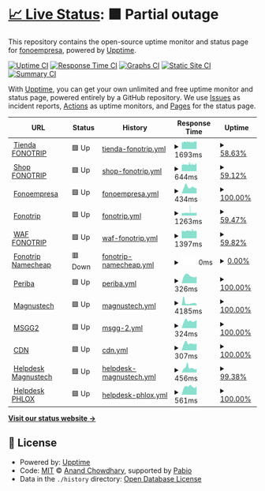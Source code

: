 # [📈 Live Status](https://fonoempresa.github.io/upptime): <!--live status--> **🟧 Partial outage**

This repository contains the open-source uptime monitor and status page for [fonoempresa](https://fonoempresa.github.io/upptime), powered by [Upptime](https://github.com/upptime/upptime).

[![Uptime CI](https://github.com/fonoempresa/upptime/workflows/Uptime%20CI/badge.svg)](https://github.com/fonoempresa/upptime/actions?query=workflow%3A%22Uptime+CI%22)
[![Response Time CI](https://github.com/fonoempresa/upptime/workflows/Response%20Time%20CI/badge.svg)](https://github.com/fonoempresa/upptime/actions?query=workflow%3A%22Response+Time+CI%22)
[![Graphs CI](https://github.com/fonoempresa/upptime/workflows/Graphs%20CI/badge.svg)](https://github.com/fonoempresa/upptime/actions?query=workflow%3A%22Graphs+CI%22)
[![Static Site CI](https://github.com/fonoempresa/upptime/workflows/Static%20Site%20CI/badge.svg)](https://github.com/fonoempresa/upptime/actions?query=workflow%3A%22Static+Site+CI%22)
[![Summary CI](https://github.com/fonoempresa/upptime/workflows/Summary%20CI/badge.svg)](https://github.com/fonoempresa/upptime/actions?query=workflow%3A%22Summary+CI%22)

With [Upptime](https://upptime.js.org), you can get your own unlimited and free uptime monitor and status page, powered entirely by a GitHub repository. We use [Issues](https://github.com/fonoempresa/upptime/issues) as incident reports, [Actions](https://github.com/fonoempresa/upptime/actions) as uptime monitors, and [Pages](https://fonoempresa.github.io/upptime) for the status page.

<!--start: status pages-->
<!-- This summary is generated by Upptime (https://github.com/upptime/upptime) -->
<!-- Do not edit this manually, your changes will be overwritten -->
<!-- prettier-ignore -->
| URL | Status | History | Response Time | Uptime |
| --- | ------ | ------- | ------------- | ------ |
| <img alt="" src="https://icons.duckduckgo.com/ip3/tienda.fonotrip.com.ico" height="13"> [Tienda FONOTRIP](https://tienda.fonotrip.com) | 🟩 Up | [tienda-fonotrip.yml](https://github.com/fonoempresa/upptime/commits/HEAD/history/tienda-fonotrip.yml) | <details><summary><img alt="Response time graph" src="./graphs/tienda-fonotrip/response-time-week.png" height="20"> 1693ms</summary><br><a href="https://status.siligom.net/history/tienda-fonotrip"><img alt="Response time 932" src="https://img.shields.io/endpoint?url=https%3A%2F%2Fraw.githubusercontent.com%2Ffonoempresa%2Fupptime%2FHEAD%2Fapi%2Ftienda-fonotrip%2Fresponse-time.json"></a><br><a href="https://status.siligom.net/history/tienda-fonotrip"><img alt="24-hour response time 1859" src="https://img.shields.io/endpoint?url=https%3A%2F%2Fraw.githubusercontent.com%2Ffonoempresa%2Fupptime%2FHEAD%2Fapi%2Ftienda-fonotrip%2Fresponse-time-day.json"></a><br><a href="https://status.siligom.net/history/tienda-fonotrip"><img alt="7-day response time 1693" src="https://img.shields.io/endpoint?url=https%3A%2F%2Fraw.githubusercontent.com%2Ffonoempresa%2Fupptime%2FHEAD%2Fapi%2Ftienda-fonotrip%2Fresponse-time-week.json"></a><br><a href="https://status.siligom.net/history/tienda-fonotrip"><img alt="30-day response time 1603" src="https://img.shields.io/endpoint?url=https%3A%2F%2Fraw.githubusercontent.com%2Ffonoempresa%2Fupptime%2FHEAD%2Fapi%2Ftienda-fonotrip%2Fresponse-time-month.json"></a><br><a href="https://status.siligom.net/history/tienda-fonotrip"><img alt="1-year response time 932" src="https://img.shields.io/endpoint?url=https%3A%2F%2Fraw.githubusercontent.com%2Ffonoempresa%2Fupptime%2FHEAD%2Fapi%2Ftienda-fonotrip%2Fresponse-time-year.json"></a></details> | <details><summary><a href="https://status.siligom.net/history/tienda-fonotrip">58.63%</a></summary><a href="https://status.siligom.net/history/tienda-fonotrip"><img alt="All-time uptime 98.82%" src="https://img.shields.io/endpoint?url=https%3A%2F%2Fraw.githubusercontent.com%2Ffonoempresa%2Fupptime%2FHEAD%2Fapi%2Ftienda-fonotrip%2Fuptime.json"></a><br><a href="https://status.siligom.net/history/tienda-fonotrip"><img alt="24-hour uptime 100.00%" src="https://img.shields.io/endpoint?url=https%3A%2F%2Fraw.githubusercontent.com%2Ffonoempresa%2Fupptime%2FHEAD%2Fapi%2Ftienda-fonotrip%2Fuptime-day.json"></a><br><a href="https://status.siligom.net/history/tienda-fonotrip"><img alt="7-day uptime 58.63%" src="https://img.shields.io/endpoint?url=https%3A%2F%2Fraw.githubusercontent.com%2Ffonoempresa%2Fupptime%2FHEAD%2Fapi%2Ftienda-fonotrip%2Fuptime-week.json"></a><br><a href="https://status.siligom.net/history/tienda-fonotrip"><img alt="30-day uptime 89.97%" src="https://img.shields.io/endpoint?url=https%3A%2F%2Fraw.githubusercontent.com%2Ffonoempresa%2Fupptime%2FHEAD%2Fapi%2Ftienda-fonotrip%2Fuptime-month.json"></a><br><a href="https://status.siligom.net/history/tienda-fonotrip"><img alt="1-year uptime 98.82%" src="https://img.shields.io/endpoint?url=https%3A%2F%2Fraw.githubusercontent.com%2Ffonoempresa%2Fupptime%2FHEAD%2Fapi%2Ftienda-fonotrip%2Fuptime-year.json"></a></details>
| <img alt="" src="https://icons.duckduckgo.com/ip3/shop.fonotrip.com.ico" height="13"> [Shop FONOTRIP](https://shop.fonotrip.com) | 🟩 Up | [shop-fonotrip.yml](https://github.com/fonoempresa/upptime/commits/HEAD/history/shop-fonotrip.yml) | <details><summary><img alt="Response time graph" src="./graphs/shop-fonotrip/response-time-week.png" height="20"> 644ms</summary><br><a href="https://status.siligom.net/history/shop-fonotrip"><img alt="Response time 896" src="https://img.shields.io/endpoint?url=https%3A%2F%2Fraw.githubusercontent.com%2Ffonoempresa%2Fupptime%2FHEAD%2Fapi%2Fshop-fonotrip%2Fresponse-time.json"></a><br><a href="https://status.siligom.net/history/shop-fonotrip"><img alt="24-hour response time 617" src="https://img.shields.io/endpoint?url=https%3A%2F%2Fraw.githubusercontent.com%2Ffonoempresa%2Fupptime%2FHEAD%2Fapi%2Fshop-fonotrip%2Fresponse-time-day.json"></a><br><a href="https://status.siligom.net/history/shop-fonotrip"><img alt="7-day response time 644" src="https://img.shields.io/endpoint?url=https%3A%2F%2Fraw.githubusercontent.com%2Ffonoempresa%2Fupptime%2FHEAD%2Fapi%2Fshop-fonotrip%2Fresponse-time-week.json"></a><br><a href="https://status.siligom.net/history/shop-fonotrip"><img alt="30-day response time 665" src="https://img.shields.io/endpoint?url=https%3A%2F%2Fraw.githubusercontent.com%2Ffonoempresa%2Fupptime%2FHEAD%2Fapi%2Fshop-fonotrip%2Fresponse-time-month.json"></a><br><a href="https://status.siligom.net/history/shop-fonotrip"><img alt="1-year response time 896" src="https://img.shields.io/endpoint?url=https%3A%2F%2Fraw.githubusercontent.com%2Ffonoempresa%2Fupptime%2FHEAD%2Fapi%2Fshop-fonotrip%2Fresponse-time-year.json"></a></details> | <details><summary><a href="https://status.siligom.net/history/shop-fonotrip">59.12%</a></summary><a href="https://status.siligom.net/history/shop-fonotrip"><img alt="All-time uptime 58.85%" src="https://img.shields.io/endpoint?url=https%3A%2F%2Fraw.githubusercontent.com%2Ffonoempresa%2Fupptime%2FHEAD%2Fapi%2Fshop-fonotrip%2Fuptime.json"></a><br><a href="https://status.siligom.net/history/shop-fonotrip"><img alt="24-hour uptime 100.00%" src="https://img.shields.io/endpoint?url=https%3A%2F%2Fraw.githubusercontent.com%2Ffonoempresa%2Fupptime%2FHEAD%2Fapi%2Fshop-fonotrip%2Fuptime-day.json"></a><br><a href="https://status.siligom.net/history/shop-fonotrip"><img alt="7-day uptime 59.12%" src="https://img.shields.io/endpoint?url=https%3A%2F%2Fraw.githubusercontent.com%2Ffonoempresa%2Fupptime%2FHEAD%2Fapi%2Fshop-fonotrip%2Fuptime-week.json"></a><br><a href="https://status.siligom.net/history/shop-fonotrip"><img alt="30-day uptime 90.08%" src="https://img.shields.io/endpoint?url=https%3A%2F%2Fraw.githubusercontent.com%2Ffonoempresa%2Fupptime%2FHEAD%2Fapi%2Fshop-fonotrip%2Fuptime-month.json"></a><br><a href="https://status.siligom.net/history/shop-fonotrip"><img alt="1-year uptime 58.85%" src="https://img.shields.io/endpoint?url=https%3A%2F%2Fraw.githubusercontent.com%2Ffonoempresa%2Fupptime%2FHEAD%2Fapi%2Fshop-fonotrip%2Fuptime-year.json"></a></details>
| <img alt="" src="https://icons.duckduckgo.com/ip3/fonoempresa.com.ico" height="13"> [Fonoempresa](https://fonoempresa.com) | 🟩 Up | [fonoempresa.yml](https://github.com/fonoempresa/upptime/commits/HEAD/history/fonoempresa.yml) | <details><summary><img alt="Response time graph" src="./graphs/fonoempresa/response-time-week.png" height="20"> 434ms</summary><br><a href="https://status.siligom.net/history/fonoempresa"><img alt="Response time 435" src="https://img.shields.io/endpoint?url=https%3A%2F%2Fraw.githubusercontent.com%2Ffonoempresa%2Fupptime%2FHEAD%2Fapi%2Ffonoempresa%2Fresponse-time.json"></a><br><a href="https://status.siligom.net/history/fonoempresa"><img alt="24-hour response time 352" src="https://img.shields.io/endpoint?url=https%3A%2F%2Fraw.githubusercontent.com%2Ffonoempresa%2Fupptime%2FHEAD%2Fapi%2Ffonoempresa%2Fresponse-time-day.json"></a><br><a href="https://status.siligom.net/history/fonoempresa"><img alt="7-day response time 434" src="https://img.shields.io/endpoint?url=https%3A%2F%2Fraw.githubusercontent.com%2Ffonoempresa%2Fupptime%2FHEAD%2Fapi%2Ffonoempresa%2Fresponse-time-week.json"></a><br><a href="https://status.siligom.net/history/fonoempresa"><img alt="30-day response time 460" src="https://img.shields.io/endpoint?url=https%3A%2F%2Fraw.githubusercontent.com%2Ffonoempresa%2Fupptime%2FHEAD%2Fapi%2Ffonoempresa%2Fresponse-time-month.json"></a><br><a href="https://status.siligom.net/history/fonoempresa"><img alt="1-year response time 435" src="https://img.shields.io/endpoint?url=https%3A%2F%2Fraw.githubusercontent.com%2Ffonoempresa%2Fupptime%2FHEAD%2Fapi%2Ffonoempresa%2Fresponse-time-year.json"></a></details> | <details><summary><a href="https://status.siligom.net/history/fonoempresa">100.00%</a></summary><a href="https://status.siligom.net/history/fonoempresa"><img alt="All-time uptime 98.47%" src="https://img.shields.io/endpoint?url=https%3A%2F%2Fraw.githubusercontent.com%2Ffonoempresa%2Fupptime%2FHEAD%2Fapi%2Ffonoempresa%2Fuptime.json"></a><br><a href="https://status.siligom.net/history/fonoempresa"><img alt="24-hour uptime 100.00%" src="https://img.shields.io/endpoint?url=https%3A%2F%2Fraw.githubusercontent.com%2Ffonoempresa%2Fupptime%2FHEAD%2Fapi%2Ffonoempresa%2Fuptime-day.json"></a><br><a href="https://status.siligom.net/history/fonoempresa"><img alt="7-day uptime 100.00%" src="https://img.shields.io/endpoint?url=https%3A%2F%2Fraw.githubusercontent.com%2Ffonoempresa%2Fupptime%2FHEAD%2Fapi%2Ffonoempresa%2Fuptime-week.json"></a><br><a href="https://status.siligom.net/history/fonoempresa"><img alt="30-day uptime 100.00%" src="https://img.shields.io/endpoint?url=https%3A%2F%2Fraw.githubusercontent.com%2Ffonoempresa%2Fupptime%2FHEAD%2Fapi%2Ffonoempresa%2Fuptime-month.json"></a><br><a href="https://status.siligom.net/history/fonoempresa"><img alt="1-year uptime 98.47%" src="https://img.shields.io/endpoint?url=https%3A%2F%2Fraw.githubusercontent.com%2Ffonoempresa%2Fupptime%2FHEAD%2Fapi%2Ffonoempresa%2Fuptime-year.json"></a></details>
| <img alt="" src="https://icons.duckduckgo.com/ip3/fonotrip.com.ico" height="13"> [Fonotrip](https://fonotrip.com) | 🟩 Up | [fonotrip.yml](https://github.com/fonoempresa/upptime/commits/HEAD/history/fonotrip.yml) | <details><summary><img alt="Response time graph" src="./graphs/fonotrip/response-time-week.png" height="20"> 1263ms</summary><br><a href="https://status.siligom.net/history/fonotrip"><img alt="Response time 1271" src="https://img.shields.io/endpoint?url=https%3A%2F%2Fraw.githubusercontent.com%2Ffonoempresa%2Fupptime%2FHEAD%2Fapi%2Ffonotrip%2Fresponse-time.json"></a><br><a href="https://status.siligom.net/history/fonotrip"><img alt="24-hour response time 1053" src="https://img.shields.io/endpoint?url=https%3A%2F%2Fraw.githubusercontent.com%2Ffonoempresa%2Fupptime%2FHEAD%2Fapi%2Ffonotrip%2Fresponse-time-day.json"></a><br><a href="https://status.siligom.net/history/fonotrip"><img alt="7-day response time 1263" src="https://img.shields.io/endpoint?url=https%3A%2F%2Fraw.githubusercontent.com%2Ffonoempresa%2Fupptime%2FHEAD%2Fapi%2Ffonotrip%2Fresponse-time-week.json"></a><br><a href="https://status.siligom.net/history/fonotrip"><img alt="30-day response time 1263" src="https://img.shields.io/endpoint?url=https%3A%2F%2Fraw.githubusercontent.com%2Ffonoempresa%2Fupptime%2FHEAD%2Fapi%2Ffonotrip%2Fresponse-time-month.json"></a><br><a href="https://status.siligom.net/history/fonotrip"><img alt="1-year response time 1271" src="https://img.shields.io/endpoint?url=https%3A%2F%2Fraw.githubusercontent.com%2Ffonoempresa%2Fupptime%2FHEAD%2Fapi%2Ffonotrip%2Fresponse-time-year.json"></a></details> | <details><summary><a href="https://status.siligom.net/history/fonotrip">59.47%</a></summary><a href="https://status.siligom.net/history/fonotrip"><img alt="All-time uptime 98.79%" src="https://img.shields.io/endpoint?url=https%3A%2F%2Fraw.githubusercontent.com%2Ffonoempresa%2Fupptime%2FHEAD%2Fapi%2Ffonotrip%2Fuptime.json"></a><br><a href="https://status.siligom.net/history/fonotrip"><img alt="24-hour uptime 100.00%" src="https://img.shields.io/endpoint?url=https%3A%2F%2Fraw.githubusercontent.com%2Ffonoempresa%2Fupptime%2FHEAD%2Fapi%2Ffonotrip%2Fuptime-day.json"></a><br><a href="https://status.siligom.net/history/fonotrip"><img alt="7-day uptime 59.47%" src="https://img.shields.io/endpoint?url=https%3A%2F%2Fraw.githubusercontent.com%2Ffonoempresa%2Fupptime%2FHEAD%2Fapi%2Ffonotrip%2Fuptime-week.json"></a><br><a href="https://status.siligom.net/history/fonotrip"><img alt="30-day uptime 90.17%" src="https://img.shields.io/endpoint?url=https%3A%2F%2Fraw.githubusercontent.com%2Ffonoempresa%2Fupptime%2FHEAD%2Fapi%2Ffonotrip%2Fuptime-month.json"></a><br><a href="https://status.siligom.net/history/fonotrip"><img alt="1-year uptime 98.79%" src="https://img.shields.io/endpoint?url=https%3A%2F%2Fraw.githubusercontent.com%2Ffonoempresa%2Fupptime%2FHEAD%2Fapi%2Ffonotrip%2Fuptime-year.json"></a></details>
| <img alt="" src="https://icons.duckduckgo.com/ip3/www.fonotrip.com.ico" height="13"> [WAF FONOTRIP](https://www.fonotrip.com) | 🟩 Up | [waf-fonotrip.yml](https://github.com/fonoempresa/upptime/commits/HEAD/history/waf-fonotrip.yml) | <details><summary><img alt="Response time graph" src="./graphs/waf-fonotrip/response-time-week.png" height="20"> 1397ms</summary><br><a href="https://status.siligom.net/history/waf-fonotrip"><img alt="Response time 1471" src="https://img.shields.io/endpoint?url=https%3A%2F%2Fraw.githubusercontent.com%2Ffonoempresa%2Fupptime%2FHEAD%2Fapi%2Fwaf-fonotrip%2Fresponse-time.json"></a><br><a href="https://status.siligom.net/history/waf-fonotrip"><img alt="24-hour response time 1087" src="https://img.shields.io/endpoint?url=https%3A%2F%2Fraw.githubusercontent.com%2Ffonoempresa%2Fupptime%2FHEAD%2Fapi%2Fwaf-fonotrip%2Fresponse-time-day.json"></a><br><a href="https://status.siligom.net/history/waf-fonotrip"><img alt="7-day response time 1397" src="https://img.shields.io/endpoint?url=https%3A%2F%2Fraw.githubusercontent.com%2Ffonoempresa%2Fupptime%2FHEAD%2Fapi%2Fwaf-fonotrip%2Fresponse-time-week.json"></a><br><a href="https://status.siligom.net/history/waf-fonotrip"><img alt="30-day response time 1396" src="https://img.shields.io/endpoint?url=https%3A%2F%2Fraw.githubusercontent.com%2Ffonoempresa%2Fupptime%2FHEAD%2Fapi%2Fwaf-fonotrip%2Fresponse-time-month.json"></a><br><a href="https://status.siligom.net/history/waf-fonotrip"><img alt="1-year response time 1471" src="https://img.shields.io/endpoint?url=https%3A%2F%2Fraw.githubusercontent.com%2Ffonoempresa%2Fupptime%2FHEAD%2Fapi%2Fwaf-fonotrip%2Fresponse-time-year.json"></a></details> | <details><summary><a href="https://status.siligom.net/history/waf-fonotrip">59.82%</a></summary><a href="https://status.siligom.net/history/waf-fonotrip"><img alt="All-time uptime 87.22%" src="https://img.shields.io/endpoint?url=https%3A%2F%2Fraw.githubusercontent.com%2Ffonoempresa%2Fupptime%2FHEAD%2Fapi%2Fwaf-fonotrip%2Fuptime.json"></a><br><a href="https://status.siligom.net/history/waf-fonotrip"><img alt="24-hour uptime 100.00%" src="https://img.shields.io/endpoint?url=https%3A%2F%2Fraw.githubusercontent.com%2Ffonoempresa%2Fupptime%2FHEAD%2Fapi%2Fwaf-fonotrip%2Fuptime-day.json"></a><br><a href="https://status.siligom.net/history/waf-fonotrip"><img alt="7-day uptime 59.82%" src="https://img.shields.io/endpoint?url=https%3A%2F%2Fraw.githubusercontent.com%2Ffonoempresa%2Fupptime%2FHEAD%2Fapi%2Fwaf-fonotrip%2Fuptime-week.json"></a><br><a href="https://status.siligom.net/history/waf-fonotrip"><img alt="30-day uptime 90.25%" src="https://img.shields.io/endpoint?url=https%3A%2F%2Fraw.githubusercontent.com%2Ffonoempresa%2Fupptime%2FHEAD%2Fapi%2Fwaf-fonotrip%2Fuptime-month.json"></a><br><a href="https://status.siligom.net/history/waf-fonotrip"><img alt="1-year uptime 87.22%" src="https://img.shields.io/endpoint?url=https%3A%2F%2Fraw.githubusercontent.com%2Ffonoempresa%2Fupptime%2FHEAD%2Fapi%2Fwaf-fonotrip%2Fuptime-year.json"></a></details>
| <img alt="" src="https://icons.duckduckgo.com/ip3/fonotrip.store.ico" height="13"> [Fonotrip Namecheap](https://fonotrip.store) | 🟥 Down | [fonotrip-namecheap.yml](https://github.com/fonoempresa/upptime/commits/HEAD/history/fonotrip-namecheap.yml) | <details><summary><img alt="Response time graph" src="./graphs/fonotrip-namecheap/response-time-week.png" height="20"> 0ms</summary><br><a href="https://status.siligom.net/history/fonotrip-namecheap"><img alt="Response time 1279" src="https://img.shields.io/endpoint?url=https%3A%2F%2Fraw.githubusercontent.com%2Ffonoempresa%2Fupptime%2FHEAD%2Fapi%2Ffonotrip-namecheap%2Fresponse-time.json"></a><br><a href="https://status.siligom.net/history/fonotrip-namecheap"><img alt="24-hour response time 0" src="https://img.shields.io/endpoint?url=https%3A%2F%2Fraw.githubusercontent.com%2Ffonoempresa%2Fupptime%2FHEAD%2Fapi%2Ffonotrip-namecheap%2Fresponse-time-day.json"></a><br><a href="https://status.siligom.net/history/fonotrip-namecheap"><img alt="7-day response time 0" src="https://img.shields.io/endpoint?url=https%3A%2F%2Fraw.githubusercontent.com%2Ffonoempresa%2Fupptime%2FHEAD%2Fapi%2Ffonotrip-namecheap%2Fresponse-time-week.json"></a><br><a href="https://status.siligom.net/history/fonotrip-namecheap"><img alt="30-day response time 3007" src="https://img.shields.io/endpoint?url=https%3A%2F%2Fraw.githubusercontent.com%2Ffonoempresa%2Fupptime%2FHEAD%2Fapi%2Ffonotrip-namecheap%2Fresponse-time-month.json"></a><br><a href="https://status.siligom.net/history/fonotrip-namecheap"><img alt="1-year response time 1279" src="https://img.shields.io/endpoint?url=https%3A%2F%2Fraw.githubusercontent.com%2Ffonoempresa%2Fupptime%2FHEAD%2Fapi%2Ffonotrip-namecheap%2Fresponse-time-year.json"></a></details> | <details><summary><a href="https://status.siligom.net/history/fonotrip-namecheap">0.00%</a></summary><a href="https://status.siligom.net/history/fonotrip-namecheap"><img alt="All-time uptime 34.84%" src="https://img.shields.io/endpoint?url=https%3A%2F%2Fraw.githubusercontent.com%2Ffonoempresa%2Fupptime%2FHEAD%2Fapi%2Ffonotrip-namecheap%2Fuptime.json"></a><br><a href="https://status.siligom.net/history/fonotrip-namecheap"><img alt="24-hour uptime 0.00%" src="https://img.shields.io/endpoint?url=https%3A%2F%2Fraw.githubusercontent.com%2Ffonoempresa%2Fupptime%2FHEAD%2Fapi%2Ffonotrip-namecheap%2Fuptime-day.json"></a><br><a href="https://status.siligom.net/history/fonotrip-namecheap"><img alt="7-day uptime 0.00%" src="https://img.shields.io/endpoint?url=https%3A%2F%2Fraw.githubusercontent.com%2Ffonoempresa%2Fupptime%2FHEAD%2Fapi%2Ffonotrip-namecheap%2Fuptime-week.json"></a><br><a href="https://status.siligom.net/history/fonotrip-namecheap"><img alt="30-day uptime 1.38%" src="https://img.shields.io/endpoint?url=https%3A%2F%2Fraw.githubusercontent.com%2Ffonoempresa%2Fupptime%2FHEAD%2Fapi%2Ffonotrip-namecheap%2Fuptime-month.json"></a><br><a href="https://status.siligom.net/history/fonotrip-namecheap"><img alt="1-year uptime 34.84%" src="https://img.shields.io/endpoint?url=https%3A%2F%2Fraw.githubusercontent.com%2Ffonoempresa%2Fupptime%2FHEAD%2Fapi%2Ffonotrip-namecheap%2Fuptime-year.json"></a></details>
| <img alt="" src="https://icons.duckduckgo.com/ip3/www.periba.com.ar.ico" height="13"> [Periba](http://www.periba.com.ar) | 🟩 Up | [periba.yml](https://github.com/fonoempresa/upptime/commits/HEAD/history/periba.yml) | <details><summary><img alt="Response time graph" src="./graphs/periba/response-time-week.png" height="20"> 326ms</summary><br><a href="https://status.siligom.net/history/periba"><img alt="Response time 397" src="https://img.shields.io/endpoint?url=https%3A%2F%2Fraw.githubusercontent.com%2Ffonoempresa%2Fupptime%2FHEAD%2Fapi%2Fperiba%2Fresponse-time.json"></a><br><a href="https://status.siligom.net/history/periba"><img alt="24-hour response time 291" src="https://img.shields.io/endpoint?url=https%3A%2F%2Fraw.githubusercontent.com%2Ffonoempresa%2Fupptime%2FHEAD%2Fapi%2Fperiba%2Fresponse-time-day.json"></a><br><a href="https://status.siligom.net/history/periba"><img alt="7-day response time 326" src="https://img.shields.io/endpoint?url=https%3A%2F%2Fraw.githubusercontent.com%2Ffonoempresa%2Fupptime%2FHEAD%2Fapi%2Fperiba%2Fresponse-time-week.json"></a><br><a href="https://status.siligom.net/history/periba"><img alt="30-day response time 378" src="https://img.shields.io/endpoint?url=https%3A%2F%2Fraw.githubusercontent.com%2Ffonoempresa%2Fupptime%2FHEAD%2Fapi%2Fperiba%2Fresponse-time-month.json"></a><br><a href="https://status.siligom.net/history/periba"><img alt="1-year response time 397" src="https://img.shields.io/endpoint?url=https%3A%2F%2Fraw.githubusercontent.com%2Ffonoempresa%2Fupptime%2FHEAD%2Fapi%2Fperiba%2Fresponse-time-year.json"></a></details> | <details><summary><a href="https://status.siligom.net/history/periba">100.00%</a></summary><a href="https://status.siligom.net/history/periba"><img alt="All-time uptime 99.65%" src="https://img.shields.io/endpoint?url=https%3A%2F%2Fraw.githubusercontent.com%2Ffonoempresa%2Fupptime%2FHEAD%2Fapi%2Fperiba%2Fuptime.json"></a><br><a href="https://status.siligom.net/history/periba"><img alt="24-hour uptime 100.00%" src="https://img.shields.io/endpoint?url=https%3A%2F%2Fraw.githubusercontent.com%2Ffonoempresa%2Fupptime%2FHEAD%2Fapi%2Fperiba%2Fuptime-day.json"></a><br><a href="https://status.siligom.net/history/periba"><img alt="7-day uptime 100.00%" src="https://img.shields.io/endpoint?url=https%3A%2F%2Fraw.githubusercontent.com%2Ffonoempresa%2Fupptime%2FHEAD%2Fapi%2Fperiba%2Fuptime-week.json"></a><br><a href="https://status.siligom.net/history/periba"><img alt="30-day uptime 100.00%" src="https://img.shields.io/endpoint?url=https%3A%2F%2Fraw.githubusercontent.com%2Ffonoempresa%2Fupptime%2FHEAD%2Fapi%2Fperiba%2Fuptime-month.json"></a><br><a href="https://status.siligom.net/history/periba"><img alt="1-year uptime 99.65%" src="https://img.shields.io/endpoint?url=https%3A%2F%2Fraw.githubusercontent.com%2Ffonoempresa%2Fupptime%2FHEAD%2Fapi%2Fperiba%2Fuptime-year.json"></a></details>
| <img alt="" src="https://icons.duckduckgo.com/ip3/www.magnustech.net.ico" height="13"> [Magnustech](https://www.magnustech.net) | 🟩 Up | [magnustech.yml](https://github.com/fonoempresa/upptime/commits/HEAD/history/magnustech.yml) | <details><summary><img alt="Response time graph" src="./graphs/magnustech/response-time-week.png" height="20"> 4185ms</summary><br><a href="https://status.siligom.net/history/magnustech"><img alt="Response time 3801" src="https://img.shields.io/endpoint?url=https%3A%2F%2Fraw.githubusercontent.com%2Ffonoempresa%2Fupptime%2FHEAD%2Fapi%2Fmagnustech%2Fresponse-time.json"></a><br><a href="https://status.siligom.net/history/magnustech"><img alt="24-hour response time 3549" src="https://img.shields.io/endpoint?url=https%3A%2F%2Fraw.githubusercontent.com%2Ffonoempresa%2Fupptime%2FHEAD%2Fapi%2Fmagnustech%2Fresponse-time-day.json"></a><br><a href="https://status.siligom.net/history/magnustech"><img alt="7-day response time 4185" src="https://img.shields.io/endpoint?url=https%3A%2F%2Fraw.githubusercontent.com%2Ffonoempresa%2Fupptime%2FHEAD%2Fapi%2Fmagnustech%2Fresponse-time-week.json"></a><br><a href="https://status.siligom.net/history/magnustech"><img alt="30-day response time 4331" src="https://img.shields.io/endpoint?url=https%3A%2F%2Fraw.githubusercontent.com%2Ffonoempresa%2Fupptime%2FHEAD%2Fapi%2Fmagnustech%2Fresponse-time-month.json"></a><br><a href="https://status.siligom.net/history/magnustech"><img alt="1-year response time 3801" src="https://img.shields.io/endpoint?url=https%3A%2F%2Fraw.githubusercontent.com%2Ffonoempresa%2Fupptime%2FHEAD%2Fapi%2Fmagnustech%2Fresponse-time-year.json"></a></details> | <details><summary><a href="https://status.siligom.net/history/magnustech">100.00%</a></summary><a href="https://status.siligom.net/history/magnustech"><img alt="All-time uptime 96.80%" src="https://img.shields.io/endpoint?url=https%3A%2F%2Fraw.githubusercontent.com%2Ffonoempresa%2Fupptime%2FHEAD%2Fapi%2Fmagnustech%2Fuptime.json"></a><br><a href="https://status.siligom.net/history/magnustech"><img alt="24-hour uptime 100.00%" src="https://img.shields.io/endpoint?url=https%3A%2F%2Fraw.githubusercontent.com%2Ffonoempresa%2Fupptime%2FHEAD%2Fapi%2Fmagnustech%2Fuptime-day.json"></a><br><a href="https://status.siligom.net/history/magnustech"><img alt="7-day uptime 100.00%" src="https://img.shields.io/endpoint?url=https%3A%2F%2Fraw.githubusercontent.com%2Ffonoempresa%2Fupptime%2FHEAD%2Fapi%2Fmagnustech%2Fuptime-week.json"></a><br><a href="https://status.siligom.net/history/magnustech"><img alt="30-day uptime 99.94%" src="https://img.shields.io/endpoint?url=https%3A%2F%2Fraw.githubusercontent.com%2Ffonoempresa%2Fupptime%2FHEAD%2Fapi%2Fmagnustech%2Fuptime-month.json"></a><br><a href="https://status.siligom.net/history/magnustech"><img alt="1-year uptime 96.80%" src="https://img.shields.io/endpoint?url=https%3A%2F%2Fraw.githubusercontent.com%2Ffonoempresa%2Fupptime%2FHEAD%2Fapi%2Fmagnustech%2Fuptime-year.json"></a></details>
| <img alt="" src="https://icons.duckduckgo.com/ip3/msggw2.fonoempresa.com.ico" height="13"> [MSGG2](https://msggw2.fonoempresa.com) | 🟩 Up | [msgg-2.yml](https://github.com/fonoempresa/upptime/commits/HEAD/history/msgg-2.yml) | <details><summary><img alt="Response time graph" src="./graphs/msgg-2/response-time-week.png" height="20"> 324ms</summary><br><a href="https://status.siligom.net/history/msgg-2"><img alt="Response time 362" src="https://img.shields.io/endpoint?url=https%3A%2F%2Fraw.githubusercontent.com%2Ffonoempresa%2Fupptime%2FHEAD%2Fapi%2Fmsgg-2%2Fresponse-time.json"></a><br><a href="https://status.siligom.net/history/msgg-2"><img alt="24-hour response time 360" src="https://img.shields.io/endpoint?url=https%3A%2F%2Fraw.githubusercontent.com%2Ffonoempresa%2Fupptime%2FHEAD%2Fapi%2Fmsgg-2%2Fresponse-time-day.json"></a><br><a href="https://status.siligom.net/history/msgg-2"><img alt="7-day response time 324" src="https://img.shields.io/endpoint?url=https%3A%2F%2Fraw.githubusercontent.com%2Ffonoempresa%2Fupptime%2FHEAD%2Fapi%2Fmsgg-2%2Fresponse-time-week.json"></a><br><a href="https://status.siligom.net/history/msgg-2"><img alt="30-day response time 356" src="https://img.shields.io/endpoint?url=https%3A%2F%2Fraw.githubusercontent.com%2Ffonoempresa%2Fupptime%2FHEAD%2Fapi%2Fmsgg-2%2Fresponse-time-month.json"></a><br><a href="https://status.siligom.net/history/msgg-2"><img alt="1-year response time 362" src="https://img.shields.io/endpoint?url=https%3A%2F%2Fraw.githubusercontent.com%2Ffonoempresa%2Fupptime%2FHEAD%2Fapi%2Fmsgg-2%2Fresponse-time-year.json"></a></details> | <details><summary><a href="https://status.siligom.net/history/msgg-2">100.00%</a></summary><a href="https://status.siligom.net/history/msgg-2"><img alt="All-time uptime 99.63%" src="https://img.shields.io/endpoint?url=https%3A%2F%2Fraw.githubusercontent.com%2Ffonoempresa%2Fupptime%2FHEAD%2Fapi%2Fmsgg-2%2Fuptime.json"></a><br><a href="https://status.siligom.net/history/msgg-2"><img alt="24-hour uptime 100.00%" src="https://img.shields.io/endpoint?url=https%3A%2F%2Fraw.githubusercontent.com%2Ffonoempresa%2Fupptime%2FHEAD%2Fapi%2Fmsgg-2%2Fuptime-day.json"></a><br><a href="https://status.siligom.net/history/msgg-2"><img alt="7-day uptime 100.00%" src="https://img.shields.io/endpoint?url=https%3A%2F%2Fraw.githubusercontent.com%2Ffonoempresa%2Fupptime%2FHEAD%2Fapi%2Fmsgg-2%2Fuptime-week.json"></a><br><a href="https://status.siligom.net/history/msgg-2"><img alt="30-day uptime 97.35%" src="https://img.shields.io/endpoint?url=https%3A%2F%2Fraw.githubusercontent.com%2Ffonoempresa%2Fupptime%2FHEAD%2Fapi%2Fmsgg-2%2Fuptime-month.json"></a><br><a href="https://status.siligom.net/history/msgg-2"><img alt="1-year uptime 99.63%" src="https://img.shields.io/endpoint?url=https%3A%2F%2Fraw.githubusercontent.com%2Ffonoempresa%2Fupptime%2FHEAD%2Fapi%2Fmsgg-2%2Fuptime-year.json"></a></details>
| <img alt="" src="https://icons.duckduckgo.com/ip3/cdn.phloxnetworks.com.ico" height="13"> [CDN](https://cdn.phloxnetworks.com/IMG_2857.webp) | 🟩 Up | [cdn.yml](https://github.com/fonoempresa/upptime/commits/HEAD/history/cdn.yml) | <details><summary><img alt="Response time graph" src="./graphs/cdn/response-time-week.png" height="20"> 307ms</summary><br><a href="https://status.siligom.net/history/cdn"><img alt="Response time 392" src="https://img.shields.io/endpoint?url=https%3A%2F%2Fraw.githubusercontent.com%2Ffonoempresa%2Fupptime%2FHEAD%2Fapi%2Fcdn%2Fresponse-time.json"></a><br><a href="https://status.siligom.net/history/cdn"><img alt="24-hour response time 293" src="https://img.shields.io/endpoint?url=https%3A%2F%2Fraw.githubusercontent.com%2Ffonoempresa%2Fupptime%2FHEAD%2Fapi%2Fcdn%2Fresponse-time-day.json"></a><br><a href="https://status.siligom.net/history/cdn"><img alt="7-day response time 307" src="https://img.shields.io/endpoint?url=https%3A%2F%2Fraw.githubusercontent.com%2Ffonoempresa%2Fupptime%2FHEAD%2Fapi%2Fcdn%2Fresponse-time-week.json"></a><br><a href="https://status.siligom.net/history/cdn"><img alt="30-day response time 349" src="https://img.shields.io/endpoint?url=https%3A%2F%2Fraw.githubusercontent.com%2Ffonoempresa%2Fupptime%2FHEAD%2Fapi%2Fcdn%2Fresponse-time-month.json"></a><br><a href="https://status.siligom.net/history/cdn"><img alt="1-year response time 392" src="https://img.shields.io/endpoint?url=https%3A%2F%2Fraw.githubusercontent.com%2Ffonoempresa%2Fupptime%2FHEAD%2Fapi%2Fcdn%2Fresponse-time-year.json"></a></details> | <details><summary><a href="https://status.siligom.net/history/cdn">100.00%</a></summary><a href="https://status.siligom.net/history/cdn"><img alt="All-time uptime 99.18%" src="https://img.shields.io/endpoint?url=https%3A%2F%2Fraw.githubusercontent.com%2Ffonoempresa%2Fupptime%2FHEAD%2Fapi%2Fcdn%2Fuptime.json"></a><br><a href="https://status.siligom.net/history/cdn"><img alt="24-hour uptime 100.00%" src="https://img.shields.io/endpoint?url=https%3A%2F%2Fraw.githubusercontent.com%2Ffonoempresa%2Fupptime%2FHEAD%2Fapi%2Fcdn%2Fuptime-day.json"></a><br><a href="https://status.siligom.net/history/cdn"><img alt="7-day uptime 100.00%" src="https://img.shields.io/endpoint?url=https%3A%2F%2Fraw.githubusercontent.com%2Ffonoempresa%2Fupptime%2FHEAD%2Fapi%2Fcdn%2Fuptime-week.json"></a><br><a href="https://status.siligom.net/history/cdn"><img alt="30-day uptime 100.00%" src="https://img.shields.io/endpoint?url=https%3A%2F%2Fraw.githubusercontent.com%2Ffonoempresa%2Fupptime%2FHEAD%2Fapi%2Fcdn%2Fuptime-month.json"></a><br><a href="https://status.siligom.net/history/cdn"><img alt="1-year uptime 99.18%" src="https://img.shields.io/endpoint?url=https%3A%2F%2Fraw.githubusercontent.com%2Ffonoempresa%2Fupptime%2FHEAD%2Fapi%2Fcdn%2Fuptime-year.json"></a></details>
| <img alt="" src="https://icons.duckduckgo.com/ip3/helpdesk.magnustech.net.ico" height="13"> [Helpdesk Magnustech](https://helpdesk.magnustech.net) | 🟩 Up | [helpdesk-magnustech.yml](https://github.com/fonoempresa/upptime/commits/HEAD/history/helpdesk-magnustech.yml) | <details><summary><img alt="Response time graph" src="./graphs/helpdesk-magnustech/response-time-week.png" height="20"> 456ms</summary><br><a href="https://status.siligom.net/history/helpdesk-magnustech"><img alt="Response time 511" src="https://img.shields.io/endpoint?url=https%3A%2F%2Fraw.githubusercontent.com%2Ffonoempresa%2Fupptime%2FHEAD%2Fapi%2Fhelpdesk-magnustech%2Fresponse-time.json"></a><br><a href="https://status.siligom.net/history/helpdesk-magnustech"><img alt="24-hour response time 539" src="https://img.shields.io/endpoint?url=https%3A%2F%2Fraw.githubusercontent.com%2Ffonoempresa%2Fupptime%2FHEAD%2Fapi%2Fhelpdesk-magnustech%2Fresponse-time-day.json"></a><br><a href="https://status.siligom.net/history/helpdesk-magnustech"><img alt="7-day response time 456" src="https://img.shields.io/endpoint?url=https%3A%2F%2Fraw.githubusercontent.com%2Ffonoempresa%2Fupptime%2FHEAD%2Fapi%2Fhelpdesk-magnustech%2Fresponse-time-week.json"></a><br><a href="https://status.siligom.net/history/helpdesk-magnustech"><img alt="30-day response time 440" src="https://img.shields.io/endpoint?url=https%3A%2F%2Fraw.githubusercontent.com%2Ffonoempresa%2Fupptime%2FHEAD%2Fapi%2Fhelpdesk-magnustech%2Fresponse-time-month.json"></a><br><a href="https://status.siligom.net/history/helpdesk-magnustech"><img alt="1-year response time 511" src="https://img.shields.io/endpoint?url=https%3A%2F%2Fraw.githubusercontent.com%2Ffonoempresa%2Fupptime%2FHEAD%2Fapi%2Fhelpdesk-magnustech%2Fresponse-time-year.json"></a></details> | <details><summary><a href="https://status.siligom.net/history/helpdesk-magnustech">99.38%</a></summary><a href="https://status.siligom.net/history/helpdesk-magnustech"><img alt="All-time uptime 99.76%" src="https://img.shields.io/endpoint?url=https%3A%2F%2Fraw.githubusercontent.com%2Ffonoempresa%2Fupptime%2FHEAD%2Fapi%2Fhelpdesk-magnustech%2Fuptime.json"></a><br><a href="https://status.siligom.net/history/helpdesk-magnustech"><img alt="24-hour uptime 99.00%" src="https://img.shields.io/endpoint?url=https%3A%2F%2Fraw.githubusercontent.com%2Ffonoempresa%2Fupptime%2FHEAD%2Fapi%2Fhelpdesk-magnustech%2Fuptime-day.json"></a><br><a href="https://status.siligom.net/history/helpdesk-magnustech"><img alt="7-day uptime 99.38%" src="https://img.shields.io/endpoint?url=https%3A%2F%2Fraw.githubusercontent.com%2Ffonoempresa%2Fupptime%2FHEAD%2Fapi%2Fhelpdesk-magnustech%2Fuptime-week.json"></a><br><a href="https://status.siligom.net/history/helpdesk-magnustech"><img alt="30-day uptime 99.82%" src="https://img.shields.io/endpoint?url=https%3A%2F%2Fraw.githubusercontent.com%2Ffonoempresa%2Fupptime%2FHEAD%2Fapi%2Fhelpdesk-magnustech%2Fuptime-month.json"></a><br><a href="https://status.siligom.net/history/helpdesk-magnustech"><img alt="1-year uptime 99.76%" src="https://img.shields.io/endpoint?url=https%3A%2F%2Fraw.githubusercontent.com%2Ffonoempresa%2Fupptime%2FHEAD%2Fapi%2Fhelpdesk-magnustech%2Fuptime-year.json"></a></details>
| <img alt="" src="https://icons.duckduckgo.com/ip3/helpdesk.phlox.me.ico" height="13"> [Helpdesk PHLOX](https://helpdesk.phlox.me) | 🟩 Up | [helpdesk-phlox.yml](https://github.com/fonoempresa/upptime/commits/HEAD/history/helpdesk-phlox.yml) | <details><summary><img alt="Response time graph" src="./graphs/helpdesk-phlox/response-time-week.png" height="20"> 561ms</summary><br><a href="https://status.siligom.net/history/helpdesk-phlox"><img alt="Response time 661" src="https://img.shields.io/endpoint?url=https%3A%2F%2Fraw.githubusercontent.com%2Ffonoempresa%2Fupptime%2FHEAD%2Fapi%2Fhelpdesk-phlox%2Fresponse-time.json"></a><br><a href="https://status.siligom.net/history/helpdesk-phlox"><img alt="24-hour response time 571" src="https://img.shields.io/endpoint?url=https%3A%2F%2Fraw.githubusercontent.com%2Ffonoempresa%2Fupptime%2FHEAD%2Fapi%2Fhelpdesk-phlox%2Fresponse-time-day.json"></a><br><a href="https://status.siligom.net/history/helpdesk-phlox"><img alt="7-day response time 561" src="https://img.shields.io/endpoint?url=https%3A%2F%2Fraw.githubusercontent.com%2Ffonoempresa%2Fupptime%2FHEAD%2Fapi%2Fhelpdesk-phlox%2Fresponse-time-week.json"></a><br><a href="https://status.siligom.net/history/helpdesk-phlox"><img alt="30-day response time 627" src="https://img.shields.io/endpoint?url=https%3A%2F%2Fraw.githubusercontent.com%2Ffonoempresa%2Fupptime%2FHEAD%2Fapi%2Fhelpdesk-phlox%2Fresponse-time-month.json"></a><br><a href="https://status.siligom.net/history/helpdesk-phlox"><img alt="1-year response time 661" src="https://img.shields.io/endpoint?url=https%3A%2F%2Fraw.githubusercontent.com%2Ffonoempresa%2Fupptime%2FHEAD%2Fapi%2Fhelpdesk-phlox%2Fresponse-time-year.json"></a></details> | <details><summary><a href="https://status.siligom.net/history/helpdesk-phlox">100.00%</a></summary><a href="https://status.siligom.net/history/helpdesk-phlox"><img alt="All-time uptime 99.51%" src="https://img.shields.io/endpoint?url=https%3A%2F%2Fraw.githubusercontent.com%2Ffonoempresa%2Fupptime%2FHEAD%2Fapi%2Fhelpdesk-phlox%2Fuptime.json"></a><br><a href="https://status.siligom.net/history/helpdesk-phlox"><img alt="24-hour uptime 100.00%" src="https://img.shields.io/endpoint?url=https%3A%2F%2Fraw.githubusercontent.com%2Ffonoempresa%2Fupptime%2FHEAD%2Fapi%2Fhelpdesk-phlox%2Fuptime-day.json"></a><br><a href="https://status.siligom.net/history/helpdesk-phlox"><img alt="7-day uptime 100.00%" src="https://img.shields.io/endpoint?url=https%3A%2F%2Fraw.githubusercontent.com%2Ffonoempresa%2Fupptime%2FHEAD%2Fapi%2Fhelpdesk-phlox%2Fuptime-week.json"></a><br><a href="https://status.siligom.net/history/helpdesk-phlox"><img alt="30-day uptime 99.96%" src="https://img.shields.io/endpoint?url=https%3A%2F%2Fraw.githubusercontent.com%2Ffonoempresa%2Fupptime%2FHEAD%2Fapi%2Fhelpdesk-phlox%2Fuptime-month.json"></a><br><a href="https://status.siligom.net/history/helpdesk-phlox"><img alt="1-year uptime 99.51%" src="https://img.shields.io/endpoint?url=https%3A%2F%2Fraw.githubusercontent.com%2Ffonoempresa%2Fupptime%2FHEAD%2Fapi%2Fhelpdesk-phlox%2Fuptime-year.json"></a></details>

<!--end: status pages-->

[**Visit our status website →**](https://fonoempresa.github.io/upptime)

## 📄 License

- Powered by: [Upptime](https://github.com/upptime/upptime)
- Code: [MIT](./LICENSE) © [Anand Chowdhary](https://anandchowdhary.com), supported by [Pabio](https://pabio.com)
- Data in the `./history` directory: [Open Database License](https://opendatacommons.org/licenses/odbl/1-0/)
